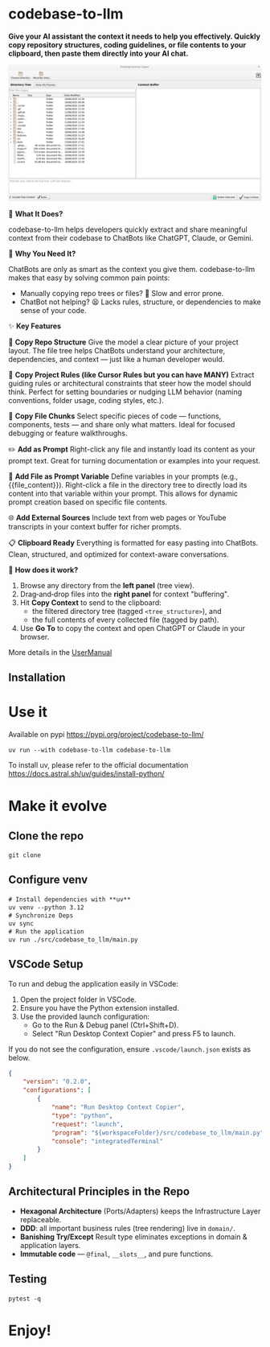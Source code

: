 
# codebase-to-llm

**Give your AI assistant the context it needs to help you effectively. Quickly copy repository structures, coding guidelines, or file contents to your clipboard, then paste them directly into your AI chat.**

![Main Window](./documentation/screenshot.png)

🧠 **What It Does?**

codebase-to-llm helps developers quickly extract and share meaningful context from their codebase to ChatBots like ChatGPT, Claude, or Gemini.

🎯 **Why You Need It?**

ChatBots are only as smart as the context you give them.
codebase-to-llm makes that easy by solving common pain points:
- Manually copying repo trees or files? 🐌 Slow and error prone.
- ChatBot not helping? 😫 Lacks rules, structure, or dependencies to make sense of your code.

✨ **Key Features**

📂 **Copy Repo Structure**
Give the model a clear picture of your project layout.
The file tree helps ChatBots understand your architecture, dependencies, and context — just like a human developer would.

📜 **Copy Project Rules (like Cursor Rules but you can have MANY)**
Extract guiding rules or architectural constraints that steer how the model should think.
Perfect for setting boundaries or nudging LLM behavior (naming conventions, folder usage, coding styles, etc.).

📄 **Copy File Chunks**
Select specific pieces of code — functions, components, tests — and share only what matters.
Ideal for focused debugging or feature walkthroughs.

✏️ **Add as Prompt**
Right-click any file and instantly load its content as your prompt text.
Great for turning documentation or examples into your request.

📝 **Add File as Prompt Variable**
Define variables in your prompts (e.g., {{file_content}}). Right-click a file in the directory tree to directly load its content into that variable within your prompt. This allows for dynamic prompt creation based on specific file contents.

🌐 **Add External Sources**
Include text from web pages or YouTube transcripts in your context buffer for richer prompts.

📋 **Clipboard Ready**
Everything is formatted for easy pasting into ChatBots.
Clean, structured, and optimized for context-aware conversations.

🚀 **How does it work?**

1. Browse any directory from the **left panel** (tree view).
2. Drag‑and‑drop files into the **right panel** for context "buffering".
3. Hit **Copy Context** to send to the clipboard:
   * the filtered directory tree (tagged `<tree_structure>`), and
   * the full contents of every collected file (tagged by path).
4. Use **Go To** to copy the context and open ChatGPT or Claude in your browser.

More details in the [UserManual](./UserManual.md)

## Installation

# Use it
Available on pypi
https://pypi.org/project/codebase-to-llm/
```
uv run --with codebase-to-llm codebase-to-llm
```

To install uv, please refer to the official documentation https://docs.astral.sh/uv/guides/install-python/

# Make it evolve

## Clone the repo
```shell
git clone
```

## Configure venv
```shell
# Install dependencies with **uv**
uv venv --python 3.12
# Synchronize Deps
uv sync
# Run the application
uv run ./src/codebase_to_llm/main.py
```

## VSCode Setup

To run and debug the application easily in VSCode:

1. Open the project folder in VSCode.
2. Ensure you have the Python extension installed.
3. Use the provided launch configuration:
   - Go to the Run & Debug panel (Ctrl+Shift+D).
   - Select "Run Desktop Context Copier" and press F5 to launch.

If you do not see the configuration, ensure `.vscode/launch.json` exists as below.

```json
{
    "version": "0.2.0",
    "configurations": [
        {
            "name": "Run Desktop Context Copier",
            "type": "python",
            "request": "launch",
            "program": "${workspaceFolder}/src/codebase_to_llm/main.py",
            "console": "integratedTerminal"
        }
    ]
}
```

## Architectural Principles in the Repo

* **Hexagonal Architecture** (Ports/Adapters) keeps the Infrastructure Layer replaceable.
* **DDD**: all important business rules (tree rendering) live in `domain/`.
* **Banishing Try/Except** Result type eliminates exceptions in domain & application layers.
* **Immutable code** — `@final`, `__slots__`, and pure functions.

## Testing

```shell
pytest -q
```

# Enjoy!
